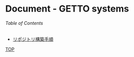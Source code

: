 # Document - GETTO systems

###### Table of Contents

- [リポジトリ構築手順](#user-content-リポジトリ構築手順)

[TOP](#user-content-document-getto-systems)
